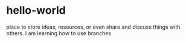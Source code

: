 # hello-world
place to store ideas, resources, or even share and discuss things with others.
I am learning how to use branches
